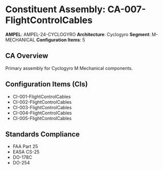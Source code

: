 # Constituent Assembly: CA-007-FlightControlCables

**AMPEL**: AMPEL-24-CYCLOGYRO
**Architecture**: Cyclogyro
**Segment**: M-MECHANICAL
**Configuration Items**: 5

## CA Overview
Primary assembly for Cyclogyro M Mechanical components.

## Configuration Items (CIs)
- CI-001-FlightControlCables
- CI-002-FlightControlCables
- CI-003-FlightControlCables
- CI-004-FlightControlCables
- CI-005-FlightControlCables

## Standards Compliance
- FAA Part 25
- EASA CS-25
- DO-178C
- DO-254
